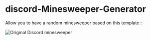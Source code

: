 # discord-Minesweeper-Generator

Allow you to have a random minesweeper based on this template :

![Original Discord minesweeper](https://knose1.github.io/discord-Minesweeper-Generator/original.jpg)
